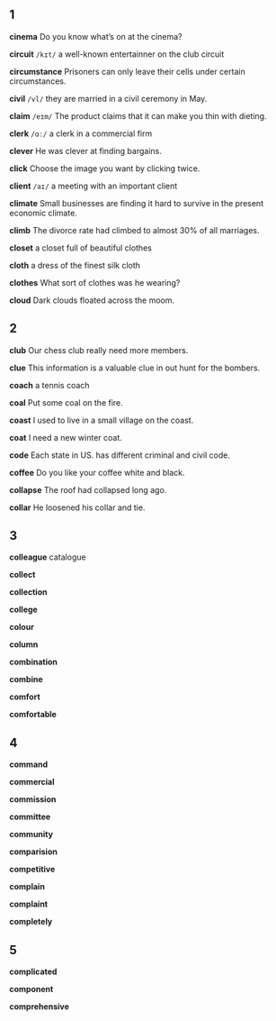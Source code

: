 ## 1
**cinema**
Do you know what’s on at the cinema?

**circuit**
`/kɪt/`
a well-known entertainner on the club circuit

**circumstance**
Prisoners can only leave their cells under certain circumstances.

**civil**
`/vl/`
they are married in a civil ceremony in May.

**claim**
`/eɪm/`
The product claims that it can make you thin with dieting.

**clerk**
`/ɑː/`
a clerk in a commercial firm

**clever**
He was clever at finding bargains.

**click**
Choose the image you want by clicking twice.

**client**
`/aɪ/`
a meeting with an important client

**climate**
Small businesses are finding it hard to survive in the present economic climate.

**climb**
The divorce rate had climbed to almost 30% of all marriages.

**closet**
a closet full of beautiful clothes

**cloth**
a dress of the finest silk cloth

**clothes**
What sort of clothes was he wearing?

**cloud**
Dark clouds floated across the moom.

## 2
**club**
Our chess club really need more members.

**clue**
This information is a valuable clue in out hunt for the bombers.

**coach**
a tennis coach

**coal**
Put some coal on the fire.

**coast**
I used to live in a small village on the coast.

**coat**
I need a new winter coat.

**code**
Each state in US. has different criminal and civil code.

**coffee**
Do you like your coffee white and black.

**collapse**
The roof had collapsed long ago.

**collar**
He loosened his collar and tie.

## 3
**colleague**
catalogue

**collect**

**collection**

**college**

**colour**

**column**

**combination**

**combine**

**comfort**

**comfortable**

## 4
**command**

**commercial**

**commission**

**committee**

**community**

**comparision**

**competitive**

**complain**

**complaint**

**completely**

## 5
**complicated**

**component**

**comprehensive**
